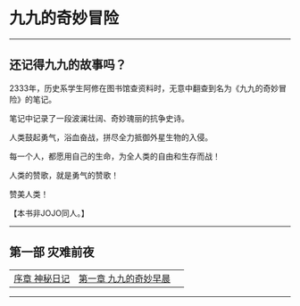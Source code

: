 # 九九的奇妙冒险
**************************************************

## 还记得九九的故事吗？

2333年，历史系学生阿修在图书馆查资料时，无意中翻查到名为《九九的奇妙冒险》的笔记。

笔记中记录了一段波澜壮阔、奇妙瑰丽的抗争史诗。

人类鼓起勇气，浴血奋战，拼尽全力抵御外星生物的入侵。

每一个人，都愿用自己的生命，为全人类的自由和生存而战！

人类的赞歌，就是勇气的赞歌！

赞美人类！

【本书非JOJO同人。】

**************************************************

## 第一部 灾难前夜

| | | |
|-|-|-|
|[序章 神秘日记](part-1\000.md)|[第一章 九九的奇妙早晨](part-1\001.md)|

**************************************************
